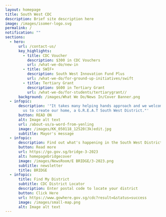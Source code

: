 ```yaml
---
layout: homepage
title: South West CDC
description: Brief site description here
image: /images/isomer-logo.svg
permalink: /
notification: ""
sections:
  - hero:
      url: /contact-us/
      key_highlights:
        - title: CDC Voucher
          description: $300 in CDC Vouchers
          url: /what-we-do/new-in
        - title: SWIF+
          description: South West Innovation Fund Plus
          url: /what-we-do/for-ground-up-initiatives/swift
        - title: Tertiary Grant
          description: $600 in Tertiary Grant
          url: /what-we-do/for-students/tertiarygrant//
      background: /images/What We Do/News In/Cover Banner.png
  - infopic:
      description: '"It takes many helping hands approach and we welcome you to join
        us to create our home, a G.R.E.A.T South West District."'
      button: READ ON
      alt: Image alt text
      url: /about-us/a-word-from-yenling
      image: /images/KK_050118_12520(3k)edit.jpg
      subtitle: Mayor's message
  - infopic:
      description: Find out what's happening in the South West District now!
      button: Read more
      url: https://go.gov.sg/bridge-3-2023
      alt: homepagebridgecover
      image: /images/NewsRoom/E BRIDGE/3-2023.png
      subtitle: newsletter
      title: BRIDGE
  - infopic:
      title: Find My District
      subtitle: CDC District Locator
      description: Enter postal code to locate your district
      button: Click Here
      url: https://www.gowhere.gov.sg/cdc?result=&status=success
      image: /images/small-map.png
      alt: Image alt text
---
```

